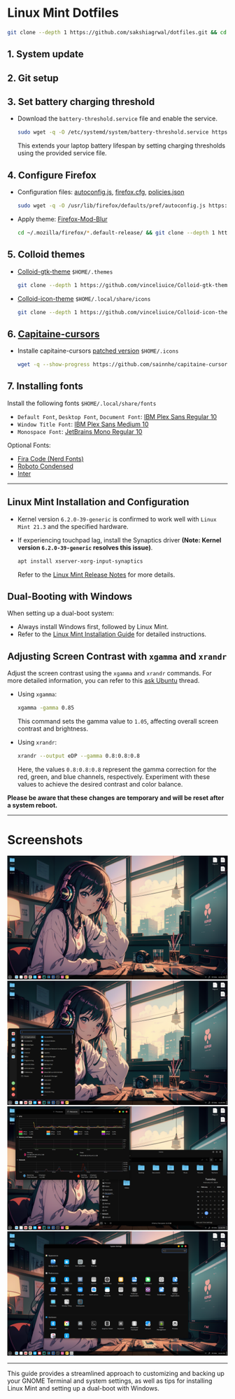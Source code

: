 # Linux Mint Dotfiles

```sh
git clone --depth 1 https://github.com/sakshiagrwal/dotfiles.git && cd dotfiles && ./setup.sh
```

## 1. System update

## 2. Git setup

## 3. Set battery charging threshold

-   Download the `battery-threshold.service` file and enable the service.

    ```sh
    sudo wget -q -O /etc/systemd/system/battery-threshold.service https://raw.githubusercontent.com/sakshiagrwal/Scripts/dev/Linux/etc/systemd/system/battery-threshold.service && sudo systemctl enable --now battery-threshold.service
    ```

    This extends your laptop battery lifespan by setting charging thresholds using the provided service file.

## 4. Configure Firefox

-   Configuration files: [autoconfig.js](https://github.com/sakshiagrwal/Scripts/blob/main/Windows/Extra/autoconfig.js), [firefox.cfg](https://github.com/sakshiagrwal/Scripts/blob/dev/Linux/usr/lib/firefox/firefox.cfg), [policies.json](https://github.com/sakshiagrwal/Scripts/blob/dev/Linux/usr/lib/firefox/distribution/policies.json)

    ```sh
    sudo wget -q -O /usr/lib/firefox/defaults/pref/autoconfig.js https://raw.githubusercontent.com/sakshiagrwal/Scripts/dev/Linux/usr/lib/firefox/defaults/pref/autoconfig.js && sudo wget -q -O /usr/lib/firefox/firefox.cfg https://raw.githubusercontent.com/sakshiagrwal/Scripts/dev/Linux/usr/lib/firefox/firefox.cfg && sudo wget -q -O /usr/lib/firefox/distribution/policies.json https://raw.githubusercontent.com/sakshiagrwal/Scripts/dev/Linux/usr/lib/firefox/distribution/policies.json
    ```

-   Apply theme: [Firefox-Mod-Blur](https://github.com/datguypiko/Firefox-Mod-Blur)

    ```sh
    cd ~/.mozilla/firefox/*.default-release/ && git clone --depth 1 https://github.com/datguypiko/Firefox-Mod-Blur chrome && cd chrome/ && rm -rf !(ASSETS|*.css) .[^.]*
    ```

## 5. Colloid themes

-   [Colloid-gtk-theme](https://github.com/vinceliuice/Colloid-gtk-theme) `$HOME/.themes`

    ```sh
    git clone --depth 1 https://github.com/vinceliuice/Colloid-gtk-theme && cd Colloid-gtk-theme && ./install.sh -c dark --tweaks black rimless && cd .. && rm -rf Colloid-gtk-theme
    ```

-   [Colloid-icon-theme](https://github.com/vinceliuice/Colloid-icon-theme) `$HOME/.local/share/icons`

    ```sh
    git clone --depth 1 https://github.com/vinceliuice/Colloid-icon-theme && cd Colloid-icon-theme && ./install.sh && cd .. && rm -rf Colloid-icon-theme
    ```

## 6. [Capitaine-cursors](https://github.com/keeferrourke/capitaine-cursors)

-   Installe capitaine-cursors [patched version](https://github.com/sainnhe/capitaine-cursors) `$HOME/.icons`

    ```sh
    wget -q --show-progress https://github.com/sainnhe/capitaine-cursors/releases/download/r5/Linux.zip && unzip -q Linux.zip -d Capitaine-Cursors && cd Capitaine-Cursors/ && mv 'Capitaine Cursors' ~/.icons/Capitaine-Cursors && cd .. && rm -rf Capitaine-Cursors Linux.zip
    ```

## 7. Installing fonts

Install the following fonts `$HOME/.local/share/fonts`

-   `Default Font`, `Desktop Font`, `Document Font`: [IBM Plex Sans Regular 10](https://fonts.google.com/specimen/IBM+Plex+Sans)
-   `Window Title Font`: [IBM Plex Sans Medium 10](https://fonts.google.com/specimen/IBM+Plex+Sans)
-   `Monospace Font`: [JetBrains Mono Regular 10](https://www.jetbrains.com/lp/mono)

Optional Fonts:

-   [Fira Code (Nerd Fonts)](https://github.com/ryanoasis/nerd-fonts/releases/latest)
-   [Roboto Condensed](https://fonts.google.com/specimen/Roboto+Condensed)
-   [Inter](https://fonts.google.com/specimen/Inter)

---

## Linux Mint Installation and Configuration

-   Kernel version `6.2.0-39-generic` is confirmed to work well with `Linux Mint 21.3` and the specified hardware.
-   If experiencing touchpad lag, install the Synaptics driver **(Note: Kernel version `6.2.0-39-generic` resolves this issue)**.

    ```sh
    apt install xserver-xorg-input-synaptics
    ```

    Refer to the [Linux Mint Release Notes](https://linuxmint.com/rel_virginia.php) for more details.

## Dual-Booting with Windows

When setting up a dual-boot system:

-   Always install Windows first, followed by Linux Mint.
-   Refer to the [Linux Mint Installation Guide](https://linuxmint-installation-guide.readthedocs.io/en/latest/multiboot.html) for detailed instructions.

## Adjusting Screen Contrast with `xgamma` and `xrandr`

Adjust the screen contrast using the `xgamma` and `xrandr` commands. For more detailed information, you can refer to this [ask Ubuntu](https://askubuntu.com/questions/91195/how-do-i-adjust-the-screen-contrast) thread.

-   Using `xgamma`:

    ```sh
    xgamma -gamma 0.85
    ```

    This command sets the gamma value to `1.05`, affecting overall screen contrast and brightness.

-   Using `xrandr`:

    ```sh
    xrandr --output eDP --gamma 0.8:0.8:0.8
    ```

    Here, the values `0.8:0.8:0.8` represent the gamma correction for the red, green, and blue channels, respectively. Experiment with these values to achieve the desired contrast and color balance.

**Please be aware that these changes are temporary and will be reset after a system reboot.**

---

# Screenshots

![Screenshot1](Img/Screenshot1.png)
![Screenshot2](Img/Screenshot2.png)
![Screenshot3](Img/Screenshot3.png)
![Screenshot4](Img/Screenshot4.png)

---

This guide provides a streamlined approach to customizing and backing up your GNOME Terminal and system settings, as well as tips for installing Linux Mint and setting up a dual-boot with Windows.
